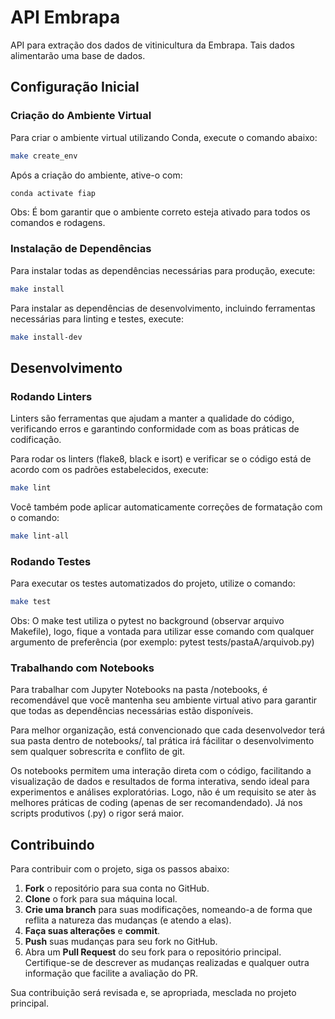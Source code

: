 # API Embrapa

API para extração dos dados de vitinicultura da Embrapa. Tais dados alimentarão uma base de dados.

## Configuração Inicial

### Criação do Ambiente Virtual

Para criar o ambiente virtual utilizando Conda, execute o comando abaixo:

```bash
make create_env
```

Após a criação do ambiente, ative-o com:
```bash
conda activate fiap
```

Obs: É bom garantir que o ambiente correto esteja ativado para todos os comandos e rodagens.


### Instalação de Dependências
Para instalar todas as dependências necessárias para produção, execute:
```bash
make install
```

Para instalar as dependências de desenvolvimento, incluindo ferramentas necessárias para linting e testes, execute:
```bash
make install-dev
```

## Desenvolvimento

### Rodando Linters
Linters são ferramentas que ajudam a manter a qualidade do código, verificando erros e garantindo conformidade com as boas práticas de codificação.

Para rodar os linters (flake8, black e isort) e verificar se o código está de acordo com os padrões estabelecidos, execute:
```bash
make lint
```
Você também pode aplicar automaticamente correções de formatação com o comando:
```bash
make lint-all
```

### Rodando Testes
Para executar os testes automatizados do projeto, utilize o comando:
```bash
make test
```

Obs: O make test utiliza o pytest no background (observar arquivo Makefile), logo, fique a vontada para utilizar esse comando com qualquer argumento de preferência (por exemplo: pytest tests/pastaA/arquivob.py)

### Trabalhando com Notebooks
Para trabalhar com Jupyter Notebooks na pasta /notebooks, é recomendável que você mantenha seu ambiente virtual ativo para garantir que todas as dependências necessárias estão disponíveis.

Para melhor organização, está convencionado que cada desenvolvedor terá sua pasta dentro de notebooks/, tal prática irá fácilitar o desenvolvimento sem qualquer sobrescrita e conflito de git.

Os notebooks permitem uma interação direta com o código, facilitando a visualização de dados e resultados de forma interativa, sendo ideal para experimentos e análises exploratórias. Logo, não é um requisito se ater às melhores práticas de coding (apenas de ser recomandendado). Já nos scripts produtivos (.py) o rigor será maior. 


## Contribuindo

Para contribuir com o projeto, siga os passos abaixo:

1. **Fork** o repositório para sua conta no GitHub.
2. **Clone** o fork para sua máquina local.
3. **Crie uma branch** para suas modificações, nomeando-a de forma que reflita a natureza das mudanças (e atendo a elas).
4. **Faça suas alterações** e **commit**.
5. **Push** suas mudanças para seu fork no GitHub.
6. Abra um **Pull Request** do seu fork para o repositório principal. Certifique-se de descrever as mudanças realizadas e qualquer outra informação que facilite a avaliação do PR.

Sua contribuição será revisada e, se apropriada, mesclada no projeto principal.

